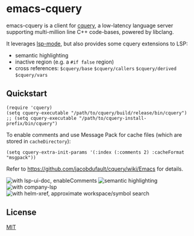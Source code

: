 # emacs-cquery

emacs-cquery is a client for [cquery](https://github.com/jacobdufault/cquery), a low-latency language server supporting multi-million line C++ code-bases, powered by libclang.

It leverages [lsp-mode](https://github.com/emacs-lsp/lsp-mode), but also provides some cquery extensions to LSP:

* semantic highlighting
* inactive region (e.g. a `#if false` region)
* cross references: `$cquery/base` `$cquery/callers` `$cquery/derived` `$cquery/vars`

## Quickstart

```elisp
(require 'cquery)
(setq cquery-executable "/path/to/cquery/build/release/bin/cquery")
;; (setq cquery-executable "/path/to/cquery-install-prefix/bin/cquery")
```

To enable comments and use Message Pack for cache files (which are stored in `cacheDirectory`):

```elisp
(setq cquery-extra-init-params '(:index (:comments 2) :cacheFormat "msgpack"))
```

Refer to <https://github.com/jacobdufault/cquery/wiki/Emacs> for details.

![with lsp-ui-doc, enableComments](https://camo.githubusercontent.com/fe1e12f9be72c2295d732d6265b42bde0d121ee8/68747470733a2f2f707470622e70772f5a6275462e6a7067)
![semantic highlighting](https://user-images.githubusercontent.com/320163/34711725-5b7b399c-f55b-11e7-93dc-0631aa154ce7.png)
![with company-lsp](https://ptpb.pw/lDaw.jpg)
![with helm-xref, approximate workspace/symbol search](https://ptpb.pw/KOKn.jpg)

## License

[MIT](http://opensource.org/licenses/MIT)
